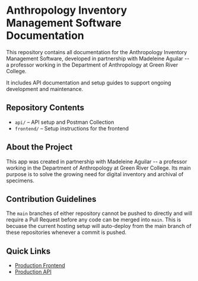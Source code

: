 # Anthropology Inventory Management Software Documentation

This repository contains all documentation for the Anthropology Inventory Management Software, developed in partnership with Madeleine Aguilar -- a professor working in the Department of Anthropology at Green River College.

It includes API documentation and setup guides to support ongoing development and maintenance.

## Repository Contents

- `api/` – API setup and Postman Collection
- `frontend/` – Setup instructions for the frontend

## About the Project

This app was created in partnership with Madeleine Aguilar -- a professor working in the Department of Anthropology at Green River College. Its main purpose is to solve the growing need for digital inventory and archival of specimens.

## Contribution Guidelines

The `main` branches of either repository cannot be pushed to directly and will require a Pull Request before any code can be merged into `main`. This is becuase the current hosting setup will auto-deploy from the main branch of these repositories whenever a commit is pushed.

## Quick Links
- [Production Frontend](https://inventory-delta-five.vercel.app/)
- [Production API](https://api-849y.onrender.com)

